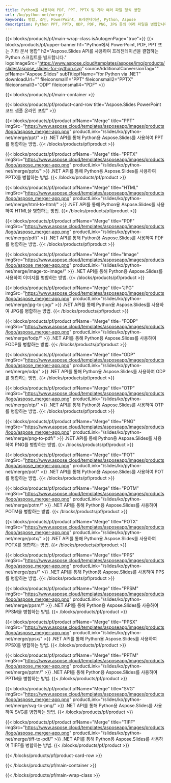 ```yaml
---
title: Python을 사용하여 PDF, PPT, PPTX 및 기타 여러 파일 형식 병합
url: /ko/python-net/merge/
keywords: 병합, 조인, PowerPoint, 프레젠테이션, Python, Aspose
description: Python PPT, PPTX, ODP, PDF, PNG, JPG 등의 여러 파일을 병합합니다.
---
```


{{< blocks/products/pf/main-wrap-class isAutogenPage="true">}}
{{< blocks/products/pf/upper-banner h1="Python에서 PowerPoint, PDF, PPT 또는 기타 문서 병합" h2="Aspose.Slides API를 사용하여 프레젠테이션을 결합하는 Python 스크립트를 빌드합니다." logoImageSrc="https://www.aspose.cloud/templates/aspose/img/products/slides/aspose_slides-for-python.svg" sourceAdditionalConversionTag="" pfName="Aspose.Slides" subTitlepfName="for Python via .NET" downloadUrl="" fileiconsmall1="PPT" fileiconsmall2="PPTX" fileiconsmall3="ODP" fileiconsmall4="PDF" >}}

{{< blocks/products/pf/main-container >}}

{{< blocks/products/pf/product-card-row title="Aspose.Slides PowerPoint 코드 샘플 온라인 포함" >}}

{{< blocks/products/pf/product pfName="Merge" title="PPT" imgSrc="https://www.aspose.cloud/templates/asposeapp/images/products/logo/aspose_merger-app.png" productLink="/slides/ko/python-net/merge/ppt/" >}}
.NET API를 통해 Python용 Aspose.Slides를 사용하여 PPT를 병합하는 방법.
{{< /blocks/products/pf/product >}}

{{< blocks/products/pf/product pfName="Merge" title="PPTX" imgSrc="https://www.aspose.cloud/templates/asposeapp/images/products/logo/aspose_merger-app.png" productLink="/slides/ko/python-net/merge/pptx/" >}}
.NET API를 통해 Python용 Aspose.Slides를 사용하여 PPTX를 병합하는 방법.
{{< /blocks/products/pf/product >}}

{{< blocks/products/pf/product pfName="Merge" title="HTML" imgSrc="https://www.aspose.cloud/templates/asposeapp/images/products/logo/aspose_merger-app.png" productLink="/slides/ko/python-net/merge/html-to-html/" >}}
.NET API를 통해 Python용 Aspose.Slides를 사용하여 HTML을 병합하는 방법.
{{< /blocks/products/pf/product >}}

{{< blocks/products/pf/product pfName="Merge" title="PDF" imgSrc="https://www.aspose.cloud/templates/asposeapp/images/products/logo/aspose_merger-app.png" productLink="/slides/ko/python-net/merge/pdf/" >}}
.NET API를 통해 Python용 Aspose.Slides를 사용하여 PDF를 병합하는 방법.
{{< /blocks/products/pf/product >}}

{{< blocks/products/pf/product pfName="Merge" title="Image" imgSrc="https://www.aspose.cloud/templates/asposeapp/images/products/logo/aspose_merger-app.png" productLink="/slides/ko/python-net/merge/image-to-image/" >}}
.NET API를 통해 Python용 Aspose.Slides를 사용하여 이미지를 병합하는 방법.
{{< /blocks/products/pf/product >}}

{{< blocks/products/pf/product pfName="Merge" title="JPG" imgSrc="https://www.aspose.cloud/templates/asposeapp/images/products/logo/aspose_merger-app.png" productLink="/slides/ko/python-net/merge/jpg-to-jpg/" >}}
.NET API를 통해 Python용 Aspose.Slides를 사용하여 JPG를 병합하는 방법.
{{< /blocks/products/pf/product >}}

{{< blocks/products/pf/product pfName="Merge" title="FODP" imgSrc="https://www.aspose.cloud/templates/asposeapp/images/products/logo/aspose_merger-app.png" productLink="/slides/ko/python-net/merge/fodp/" >}}
.NET API를 통해 Python용 Aspose.Slides를 사용하여 FODP를 병합하는 방법.
{{< /blocks/products/pf/product >}}

{{< blocks/products/pf/product pfName="Merge" title="ODP" imgSrc="https://www.aspose.cloud/templates/asposeapp/images/products/logo/aspose_merger-app.png" productLink="/slides/ko/python-net/merge/odp/" >}}
.NET API를 통해 Python용 Aspose.Slides를 사용하여 ODP를 병합하는 방법.
{{< /blocks/products/pf/product >}}

{{< blocks/products/pf/product pfName="Merge" title="OTP" imgSrc="https://www.aspose.cloud/templates/asposeapp/images/products/logo/aspose_merger-app.png" productLink="/slides/ko/python-net/merge/otp/" >}}
.NET API를 통해 Python용 Aspose.Slides를 사용하여 OTP를 병합하는 방법.
{{< /blocks/products/pf/product >}}

{{< blocks/products/pf/product pfName="Merge" title="PNG" imgSrc="https://www.aspose.cloud/templates/asposeapp/images/products/logo/aspose_merger-app.png" productLink="/slides/ko/python-net/merge/png-to-pdf/" >}}
.NET API를 통해 Python용 Aspose.Slides를 사용하여 PNG를 병합하는 방법.
{{< /blocks/products/pf/product >}}

{{< blocks/products/pf/product pfName="Merge" title="POT" imgSrc="https://www.aspose.cloud/templates/asposeapp/images/products/logo/aspose_merger-app.png" productLink="/slides/ko/python-net/merge/pot/" >}}
.NET API를 통해 Python용 Aspose.Slides를 사용하여 POT를 병합하는 방법.
{{< /blocks/products/pf/product >}}

{{< blocks/products/pf/product pfName="Merge" title="POTM" imgSrc="https://www.aspose.cloud/templates/asposeapp/images/products/logo/aspose_merger-app.png" productLink="/slides/ko/python-net/merge/potm/" >}}
.NET API를 통해 Python용 Aspose.Slides를 사용하여 POTM을 병합하는 방법.
{{< /blocks/products/pf/product >}}

{{< blocks/products/pf/product pfName="Merge" title="POTX" imgSrc="https://www.aspose.cloud/templates/asposeapp/images/products/logo/aspose_merger-app.png" productLink="/slides/ko/python-net/merge/potx/" >}}
.NET API를 통해 Python용 Aspose.Slides를 사용하여 POTX를 병합하는 방법.
{{< /blocks/products/pf/product >}}

{{< blocks/products/pf/product pfName="Merge" title="PPS" imgSrc="https://www.aspose.cloud/templates/asposeapp/images/products/logo/aspose_merger-app.png" productLink="/slides/ko/python-net/merge/pps/" >}}
.NET API를 통해 Python용 Aspose.Slides를 사용하여 PPS를 병합하는 방법.
{{< /blocks/products/pf/product >}}

{{< blocks/products/pf/product pfName="Merge" title="PPSM" imgSrc="https://www.aspose.cloud/templates/asposeapp/images/products/logo/aspose_merger-app.png" productLink="/slides/ko/python-net/merge/ppsm/" >}}
.NET API를 통해 Python용 Aspose.Slides를 사용하여 PPSM을 병합하는 방법.
{{< /blocks/products/pf/product >}}

{{< blocks/products/pf/product pfName="Merge" title="PPSX" imgSrc="https://www.aspose.cloud/templates/asposeapp/images/products/logo/aspose_merger-app.png" productLink="/slides/ko/python-net/merge/ppsx/" >}}
.NET API를 통해 Python용 Aspose.Slides를 사용하여 PPSX를 병합하는 방법.
{{< /blocks/products/pf/product >}}

{{< blocks/products/pf/product pfName="Merge" title="PPTM" imgSrc="https://www.aspose.cloud/templates/asposeapp/images/products/logo/aspose_merger-app.png" productLink="/slides/ko/python-net/merge/pptm/" >}}
.NET API를 통해 Python용 Aspose.Slides를 사용하여 PPTM을 병합하는 방법.
{{< /blocks/products/pf/product >}}

{{< blocks/products/pf/product pfName="Merge" title="SVG" imgSrc="https://www.aspose.cloud/templates/asposeapp/images/products/logo/aspose_merger-app.png" productLink="/slides/ko/python-net/merge/svg-to-png/" >}}
.NET API를 통해 Python용 Aspose.Slides를 사용하여 SVG를 병합하는 방법.
{{< /blocks/products/pf/product >}}

{{< blocks/products/pf/product pfName="Merge" title="TIFF" imgSrc="https://www.aspose.cloud/templates/asposeapp/images/products/logo/aspose_merger-app.png" productLink="/slides/ko/python-net/merge/tiff-to-pdf/" >}}
.NET API를 통해 Python용 Aspose.Slides를 사용하여 TIFF를 병합하는 방법.
{{< /blocks/products/pf/product >}}


{{< /blocks/products/pf/product-card-row >}}

{{< /blocks/products/pf/main-container >}}
    
{{< /blocks/products/pf/main-wrap-class >}}